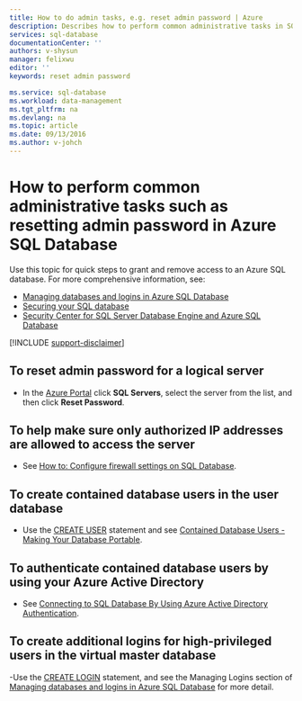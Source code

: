 ```yaml
---
title: How to do admin tasks, e.g. reset admin password | Azure
description: Describes how to perform common administrative tasks in SQL Database. For example, resetting admin password, granting and removing access.
services: sql-database
documentationCenter: ''
authors: v-shysun
manager: felixwu
editor: ''
keywords: reset admin password

ms.service: sql-database
ms.workload: data-management
ms.tgt_pltfrm: na
ms.devlang: na
ms.topic: article
ms.date: 09/13/2016
ms.author: v-johch
---
```


# How to perform common administrative tasks such as resetting admin password in Azure SQL Database
Use this topic for quick steps to grant and remove access to an Azure SQL database. For more comprehensive information, see:

- [Managing databases and logins in Azure SQL Database](./sql-database-manage-logins.md)
- [Securing your SQL database](./sql-database-security.md)
- [Security Center for SQL Server Database Engine and Azure SQL Database](https://msdn.microsoft.com/zh-cn/library/bb510589)

[!INCLUDE [support-disclaimer](../../includes/support-disclaimer.md)]

## To reset admin password for a logical server

- In the [Azure Portal](https://portal.azure.cn) click **SQL Servers**, select the server from the list, and then click **Reset Password**.

## To help make sure only authorized IP addresses are allowed to access the server
- See [How to: Configure firewall settings on SQL Database](./sql-database-configure-firewall-settings.md).

## To create contained database users in the user database
- Use the [CREATE USER](https://msdn.microsoft.com/zh-cn/library/ms173463.aspx) statement and see [Contained Database Users - Making Your Database Portable](https://msdn.microsoft.com/zh-cn/library/ff929188.aspx).

## To authenticate contained database users by using your Azure Active Directory
- See [Connecting to SQL Database By Using Azure Active Directory Authentication](./sql-database-aad-authentication.md).

## To create additional logins for high-privileged users in the virtual master database
-Use the [CREATE LOGIN](https://msdn.microsoft.com/zh-cn/library/ms189751.aspx) statement, and see the Managing Logins section of [Managing databases and logins in Azure SQL Database](./sql-database-manage-logins.md) for more detail.